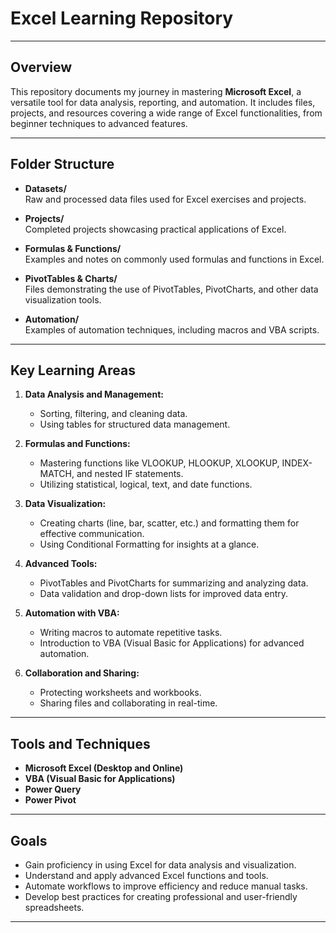 # Excel Learning Repository

---

## Overview

This repository documents my journey in mastering **Microsoft Excel**, a versatile tool for data analysis, reporting, and automation. It includes files, projects, and resources covering a wide range of Excel functionalities, from beginner techniques to advanced features.

---

## Folder Structure

- **Datasets/**  
  Raw and processed data files used for Excel exercises and projects.  

- **Projects/**  
  Completed projects showcasing practical applications of Excel.  

- **Formulas & Functions/**  
  Examples and notes on commonly used formulas and functions in Excel.   

- **PivotTables & Charts/**  
  Files demonstrating the use of PivotTables, PivotCharts, and other data visualization tools.  

- **Automation/**  
  Examples of automation techniques, including macros and VBA scripts.  

---

## Key Learning Areas

1. **Data Analysis and Management:**  
   - Sorting, filtering, and cleaning data.  
   - Using tables for structured data management.  

2. **Formulas and Functions:**  
   - Mastering functions like VLOOKUP, HLOOKUP, XLOOKUP, INDEX-MATCH, and nested IF statements.  
   - Utilizing statistical, logical, text, and date functions.  

3. **Data Visualization:**  
   - Creating charts (line, bar, scatter, etc.) and formatting them for effective communication.  
   - Using Conditional Formatting for insights at a glance.  

4. **Advanced Tools:**  
   - PivotTables and PivotCharts for summarizing and analyzing data.  
   - Data validation and drop-down lists for improved data entry.  

5. **Automation with VBA:**  
   - Writing macros to automate repetitive tasks.  
   - Introduction to VBA (Visual Basic for Applications) for advanced automation.  

6. **Collaboration and Sharing:**  
   - Protecting worksheets and workbooks.  
   - Sharing files and collaborating in real-time.  

---

## Tools and Techniques

- **Microsoft Excel (Desktop and Online)**  
- **VBA (Visual Basic for Applications)**  
- **Power Query**  
- **Power Pivot**  

---

## Goals

- Gain proficiency in using Excel for data analysis and visualization.  
- Understand and apply advanced Excel functions and tools.  
- Automate workflows to improve efficiency and reduce manual tasks.  
- Develop best practices for creating professional and user-friendly spreadsheets.  

---

